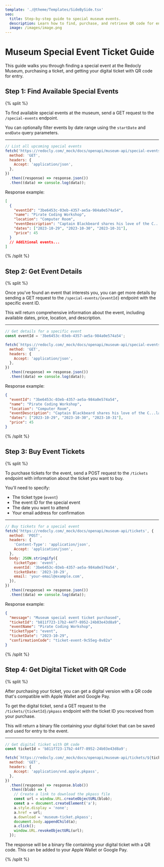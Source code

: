 ```yaml
---
template: './@theme/Templates/SideBySide.tsx'
seo:
  title: Step-by-step guide to special museum events.
  description: Learn how to find, purchase, and retrieve QR code for entry to special events at the museum using the API.
  image: /images/image.png
---
```


# Museum Special Event Ticket Guide

This guide walks you through finding a special event at the Redocly Museum, purchasing a ticket, and getting your digital ticket with QR code for entry.

## Step 1: Find Available Special Events

{% split %}

To find available special events at the museum, send a GET request to the `/special-events` endpoint.

You can optionally filter events by date range using the `startDate` and `endDate` query parameters.

---

```javascript
// List all upcoming special events
fetch('https://redocly.com/_mock/docs/openapi/museum-api/special-events', {
  method: 'GET',
  headers: {
    Accept: 'application/json',
  },
})
  .then((response) => response.json())
  .then((data) => console.log(data));
```

Response example:

```json
[
  {
    "eventId": "3be6453c-03eb-4357-ae5a-984a0e574a54",
    "name": "Pirate Coding Workshop",
    "location": "Computer Room",
    "eventDescription": "Captain Blackbeard shares his love of the C...language. And possibly Arrrrr (R lang).",
    "dates": ["2023-10-29", "2023-10-30", "2023-10-31"],
    "price": 45
  }
  // Additional events...
]
```

{% /split %}

## Step 2: Get Event Details

{% split %}

Once you've found an event that interests you, you can get more details by sending a GET request to the `/special-events/{eventId}` endpoint with the specific event ID.

This will return comprehensive information about the event, including available dates, price, location, and description.

---

```javascript
// Get details for a specific event
const eventId = '3be6453c-03eb-4357-ae5a-984a0e574a54';

fetch(`https://redocly.com/_mock/docs/openapi/museum-api/special-events/${eventId}`, {
  method: 'GET',
  headers: {
    Accept: 'application/json',
  },
})
  .then((response) => response.json())
  .then((data) => console.log(data));
```

Response example:

```json
{
  "eventId": "3be6453c-03eb-4357-ae5a-984a0e574a54",
  "name": "Pirate Coding Workshop",
  "location": "Computer Room",
  "eventDescription": "Captain Blackbeard shares his love of the C...language. And possibly Arrrrr (R lang).",
  "dates": ["2023-10-29", "2023-10-30", "2023-10-31"],
  "price": 45
}
```

{% /split %}

## Step 3: Buy Event Tickets

{% split %}

To purchase tickets for the event, send a POST request to the `/tickets` endpoint with information about the ticket you want to buy.

You'll need to specify:

- The ticket type (`event`)
- The event ID for the special event
- The date you want to attend
- Your email address for confirmation

---

```javascript
// Buy tickets for a special event
fetch('https://redocly.com/_mock/docs/openapi/museum-api/tickets', {
  method: 'POST',
  headers: {
    'Content-Type': 'application/json',
    Accept: 'application/json',
  },
  body: JSON.stringify({
    ticketType: 'event',
    eventId: '3be6453c-03eb-4357-ae5a-984a0e574a54',
    ticketDate: '2023-10-29',
    email: 'your-email@example.com',
  }),
})
  .then((response) => response.json())
  .then((data) => console.log(data));
```

Response example:

```json
{
  "message": "Museum special event ticket purchased",
  "ticketId": "b811f723-17b2-44f7-8952-24b03e43d8a9",
  "eventName": "Pirate Coding Workshop",
  "ticketType": "event",
  "ticketDate": "2023-10-29",
  "confirmationCode": "ticket-event-9c55eg-8v82a"
}
```

{% /split %}

## Step 4: Get Digital Ticket with QR Code

{% split %}

After purchasing your ticket, you can get a digital version with a QR code that's compatible with Apple Wallet and Google Pay.

To get the digital ticket, send a GET request to the `/tickets/{ticketId}/pkpass` endpoint with the ticket ID you received from your purchase.

This will return a binary file containing your digital ticket that can be saved and used for entry to the event.

---

```javascript
// Get digital ticket with QR code
const ticketId = 'b811f723-17b2-44f7-8952-24b03e43d8a9';

fetch(`https://redocly.com/_mock/docs/openapi/museum-api/tickets/${ticketId}/pkpass`, {
  method: 'GET',
  headers: {
    Accept: 'application/vnd.apple.pkpass',
  },
})
  .then((response) => response.blob())
  .then((blob) => {
    // Create a link to download the pkpass file
    const url = window.URL.createObjectURL(blob);
    const a = document.createElement('a');
    a.style.display = 'none';
    a.href = url;
    a.download = 'museum-ticket.pkpass';
    document.body.appendChild(a);
    a.click();
    window.URL.revokeObjectURL(url);
  });
```

The response will be a binary file containing your digital ticket with a QR code. This can be added to your Apple Wallet or Google Pay.

{% /split %}

